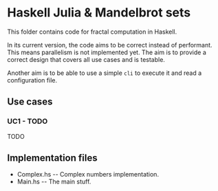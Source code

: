 # Haskell Julia & Mandelbrot sets

This folder contains code for fractal computation in Haskell.

In its current version, the code aims to be correct instead of performant. This means parallelism is not implemented yet.
The aim is to provide a correct design that covers all use cases and is testable.

Another aim is to be able to use a simple `cli` to execute it and read a configuration file.

## Use cases

### UC1 - TODO

TODO

## Implementation files

* Complex.hs -- Complex numbers implementation.
* Main.hs -- The main stuff.
